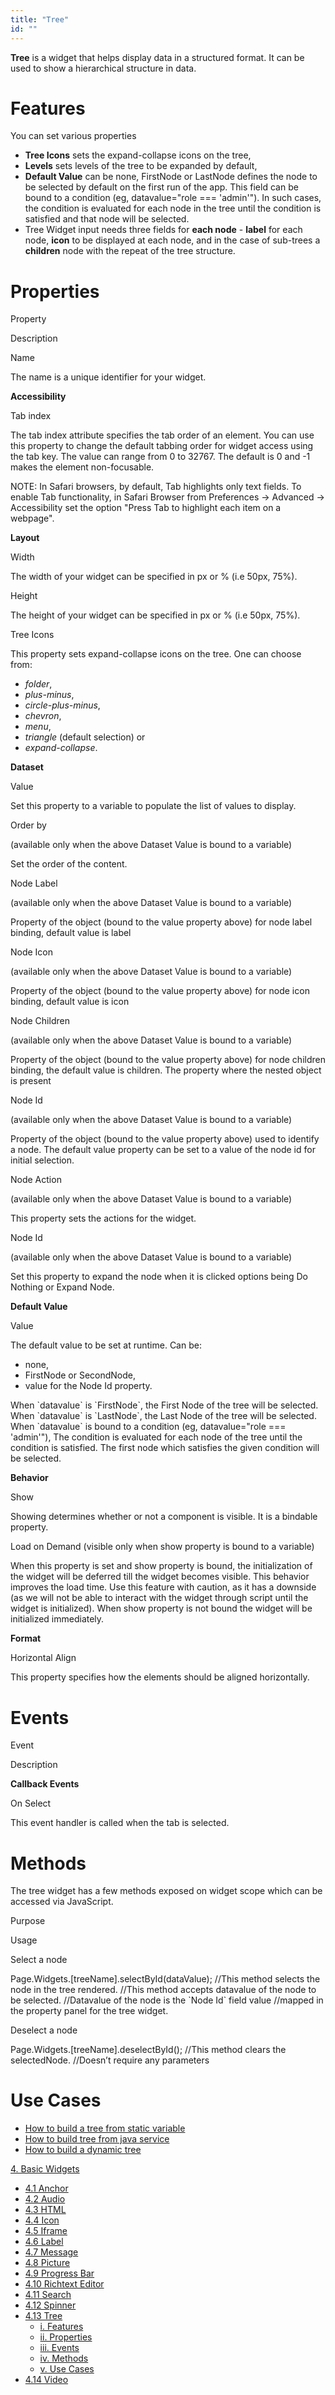 ```yaml
---
title: "Tree"
id: ""
---
```


**Tree** is a widget that helps display data in a structured format. It can be used to show a hierarchical structure in data.

# Features

You can set various properties

- **Tree Icons** sets the expand-collapse icons on the tree,
- **Levels** sets levels of the tree to be expanded by default,
- **Default Value** can be none, FirstNode or LastNode defines the node to be selected by default on the first run of the app. This field can be bound to a condition (eg, datavalue="role === 'admin'"). In such cases, the condition is evaluated for each node in the tree until the condition is satisfied and that node will be selected.
- Tree Widget input needs three fields for **each node** - **label** for each node, **icon** to be displayed at each node, and in the case of sub-trees a **children** node with the repeat of the tree structure.

# Properties

Property

Description

Name

The name is a unique identifier for your widget.

**Accessibility**

Tab index

The tab index attribute specifies the tab order of an element. You can use this property to change the default tabbing order for widget access using the tab key. The value can range from 0 to 32767. The default is 0 and -1 makes the element non-focusable.

NOTE: In Safari browsers, by default, Tab highlights only text fields. To enable Tab functionality, in Safari Browser from Preferences -> Advanced -> Accessibility set the option "Press Tab to highlight each item on a webpage".

**Layout**

Width

The width of your widget can be specified in px or % (i.e 50px, 75%).

Height

The height of your widget can be specified in px or % (i.e 50px, 75%).

Tree Icons

This property sets expand-collapse icons on the tree. One can choose from:

- _folder_,
- _plus-minus_,
- _circle-plus-minus_,
- _chevron_,
- _menu_,
- _triangle_ (default selection) or
- _expand-collapse_.

**Dataset**

Value

Set this property to a variable to populate the list of values to display.

Order by

(available only when the above Dataset Value is bound to a variable)

Set the order of the content.

Node Label

(available only when the above Dataset Value is bound to a variable)

Property of the object (bound to the value property above) for node label binding, default value is label

Node Icon

(available only when the above Dataset Value is bound to a variable)

Property of the object (bound to the value property above) for node icon binding, default value is icon

Node Children

(available only when the above Dataset Value is bound to a variable)

Property of the object (bound to the value property above) for node children binding, the default value is children. The property where the nested object is present

Node Id

(available only when the above Dataset Value is bound to a variable)

Property of the object (bound to the value property above) used to identify a node. The default value property can be set to a value of the node id for initial selection.

Node Action

(available only when the above Dataset Value is bound to a variable)

This property sets the actions for the widget.

Node Id

(available only when the above Dataset Value is bound to a variable)

Set this property to expand the node when it is clicked options being Do Nothing or Expand Node.

**Default Value**

Value

The default value to be set at runtime. Can be:

- none,
- FirstNode or SecondNode,
- value for the Node Id property.

When \`datavalue\` is \`FirstNode\`, the First Node of the tree will be selected. When \`datavalue\` is \`LastNode\`, the Last Node of the tree will be selected. When \`datavalue\` is bound to a condition (eg, datavalue="role === 'admin'"), The condition is evaluated for each node of the tree until the condition is satisfied. The first node which satisfies the given condition will be selected.

**Behavior**

Show

Showing determines whether or not a component is visible. It is a bindable property.

Load on Demand (visible only when show property is bound to a variable)

When this property is set and show property is bound, the initialization of the widget will be deferred till the widget becomes visible. This behavior improves the load time. Use this feature with caution, as it has a downside (as we will not be able to interact with the widget through script until the widget is initialized). When show property is not bound the widget will be initialized immediately.

**Format**

Horizontal Align

This property specifies how the elements should be aligned horizontally.

# Events

Event

Description

**Callback Events**

On Select

This event handler is called when the tab is selected.

# Methods

The tree widget has a few methods exposed on widget scope which can be accessed via JavaScript.

Purpose

Usage

Select a node

Page.Widgets.\[treeName\].selectById(dataValue);
//This method selects the node in the tree rendered. 
//This method accepts datavalue of the node to be selected. 
//Datavalue of the node is the \`Node Id\` field value 
//mapped in the property panel for the tree widget.

Deselect a node

Page.Widgets.\[treeName\].deselectById();
//This method clears the selectedNode. 
//Doesn’t require any parameters

# Use Cases

- [How to build a tree from static variable](/learn/how-tos/tree-use-case-static-variable/)
- [How to build tree from java service](/learn/how-tos/tree-use-case-java-service/)
- [How to build a dynamic tree](/learn/how-tos/tree-use-case-dynamic-tree/)

[4\. Basic Widgets](/learn/app-development/widgets/widget-library/#basic)

- [4.1 Anchor](/learn/app-development/widgets/basic/anchor/)
- [4.2 Audio](/learn/app-development/widgets/media-widgets/)
- [4.3 HTML](/learn/app-development/widgets/basic/html/)
- [4.4 Icon](/learn/app-development/widgets/basic/icon/)
- [4.5 Iframe](/learn/app-development/widgets/basic/iframe/)
- [4.6 Label](/learn/app-development/widgets/basic/label/)
- [4.7 Message](/learn/app-development/widgets/basic/message/)
- [4.8 Picture](/learn/app-development/widgets/media-widgets/)
- [4.9 Progress Bar](/learn/app-development/widgets/basic/progress-bar/)
- [4.10 Richtext Editor](/learn/app-development/widgets/basic/richtext-editor/)
- [4.11 Search](/learn/app-development/widgets/basic/search/)
- [4.12 Spinner](/learn/app-development/widgets/basic/spinner/)
- [4.13 Tree](/learn/app-development/widgets/basic/tree/)
    - [i. Features](#features)
    - [ii. Properties](#properties)
    - [iii. Events](#events)
    - [iv. Methods](#methods)
    - [v. Use Cases](#use-cases)
- [4.14 Video](/learn/app-development/widgets/media-widgets/)
